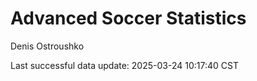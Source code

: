 # Advanced Soccer Statistics
Denis Ostroushko

<!-- gfm -->

Last successful data update: 2025-03-24 10:17:40 CST
